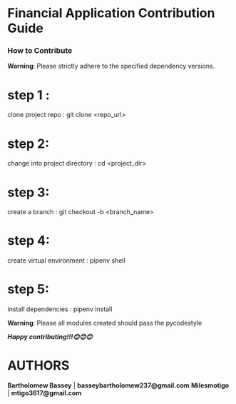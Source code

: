 # Financial Application Contribution Guide

### How to Contribute

**Warning**: Please strictly adhere to the specified dependency versions.

# step 1 :

clone project repo
: git clone <repo_url>

# step 2:
change into project directory
: cd <project_dir>

# step 3:
create a branch
: git checkout -b <branch_name>

# step 4:
create virtual environment
: pipenv shell

# step 5:
install dependencies
: pipenv install

**Warning**: Please all modules created should pass the pycodestyle 


___Happy contributing!!!😊😊😊___

# AUTHORS

__Bartholomew Bassey__  | __basseybartholomew237@gmail.com__
__Milesmotigo__ | __mtigo3617@gmail.com__
